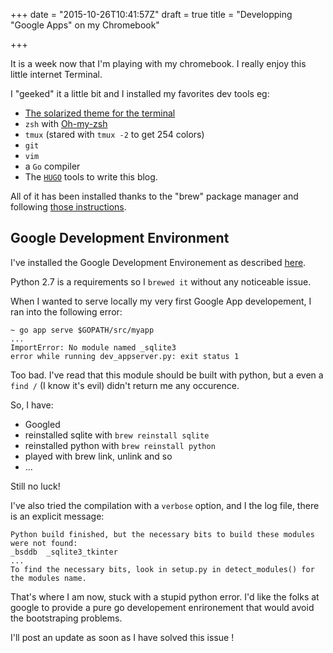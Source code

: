 +++
date = "2015-10-26T10:41:57Z"
draft = true
title = "Developping \"Google Apps\" on my Chromebook"

+++

It is a  week now that I'm playing with my chromebook.
I really enjoy this little internet Terminal.

I "geeked" it a little bit and I installed my favorites dev tools eg:

* [The solarized theme for the terminal](https://gist.github.com/johnbender/5018685)
* `zsh` with [Oh-my-zsh](https://github.com/robbyrussell/oh-my-zsh)
* `tmux` (stared with `tmux -2` to get 254 colors)
* `git`
* `vim`
* a `Go` compiler
* The [`HUGO`](http://gohugo.io/overview/quickstart/) tools to write this blog.


All of it has been installed thanks to the "brew" package manager and following [those instructions](https://github.com/Homebrew/linuxbrew/wiki/Chromebook-Install-Instructions).

## Google Development Environment

I've installed the Google Development Environement as described [here](https://cloud.google.com/appengine/docs/go/gettingstarted/devenvironment).

Python 2.7 is a requirements so I `brewed it` without any noticeable issue.

When I wanted to serve locally my very first Google App developement, I ran into the following error:

```
~ go app serve $GOPATH/src/myapp
...
ImportError: No module named _sqlite3
error while running dev_appserver.py: exit status 1
```

Too bad. I've read that this module should be built with python, but a even a `find /` (I know it's evil) didn't return me any occurence.

So, I have:

* Googled 
* reinstalled sqlite with `brew reinstall sqlite`
* reinstalled python with `brew reinstall python`
* played with brew link, unlink and so
* ...

Still no luck!

I've also tried the compilation with a `verbose` option, and I the log file, there is an explicit message:

```
Python build finished, but the necessary bits to build these modules were not found:
_bsddb  _sqlite3_tkinter
...
To find the necessary bits, look in setup.py in detect_modules() for the modules name.
```


That's where I am now, stuck with a stupid python error. I'd like the folks at google to provide a pure go developement enrironement that would avoid the bootstraping problems.

I'll post an update as soon as I have solved this issue !

